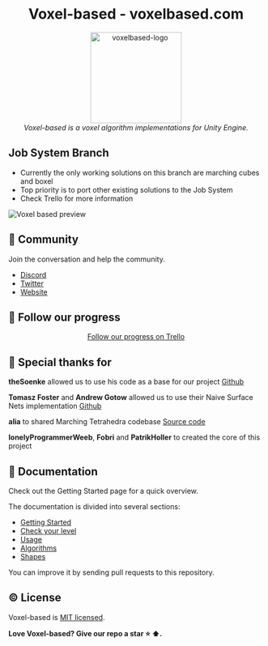 
<h1 align="center">Voxel-based - voxelbased.com</h1>

<p align="center">
  <img src="https://raw.githubusercontent.com/voxelbased/core/master/images/voxelbased-logo.png" alt="voxelbased-logo" width="180px" height="180px"/>
  <br>
  <i>Voxel-based is a voxel algorithm implementations for Unity Engine.</i>
  <br>
</p>

## Job System Branch

- Currently the only working solutions on this branch are marching cubes and boxel
- Top priority is to port other existing solutions to the Job System
- Check Trello for more information

![Voxel based preview](https://raw.githubusercontent.com/voxelbased/core/master/images/preview.gif)

## :statue_of_liberty: Community

Join the conversation and help the community.

- [Discord][discord]
- [Twitter][twitter]
- [Website][website]

## 🔭 Follow our progress

<p align="center"><a href="https://trello.com/b/PNrqXXN0/voxel-based">Follow our progress on  Trello</a></p> 

## :star2: Special thanks for
**theSoenke** allowed us to use his code as a base for our project
[Github][githubtheSoenkeProceduralTerrain]

**Tomasz Foster** and **Andrew Gotow** allowed us to use their Naive Surface Nets implementation
[Github][githubNaiveSurfaceNets]

**alia** to shared Marching Tetrahedra codebase
[Source code][sourceMarchingTetrahedra]
 
**lonelyProgrammerWeeb**, **Fobri** and **PatrikHoller** to created the core of this project

## :green_book: Documentation

Check out the Getting Started page for a quick overview.

The documentation is divided into several sections:

* [Getting Started](https://github.com/voxelbased/core/wiki/Getting-Started)
* [Check your level](https://github.com/voxelbased/core/wiki/Check-your-level)
* [Usage](https://github.com/voxelbased/core/wiki/Usage)
* [Algorithms](https://github.com/voxelbased/core/wiki/Algorithms)
* [Shapes](https://github.com/voxelbased/core/wiki/Shapes)

You can improve it by sending pull requests to this repository.

## :copyright: License

Voxel-based is [MIT licensed](https://github.com/voxelbased/core/blob/main/LICENSE).

**Love Voxel-based? Give our repo a star :star: :arrow_up:.**

[discord]: https://discord.com/invite/aegudcbYhr
[twitter]: https://twitter.com/voxelbasedcom
[website]: http://voxelbased.com

[githubtheSoenkeProceduralTerrain]: https://github.com/theSoenke/ProceduralTerrain
[githubNaiveSurfaceNets]: https://github.com/TomaszFoster/NaiveSurfaceNets

[sourceMarchingTetrahedra]: https://sites.google.com/site/aliadevlog/marching-tetrahedrons-for-unity3d-javascript
